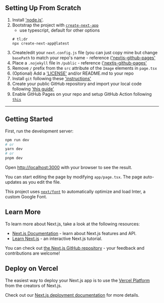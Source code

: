 ## Setting Up From Scratch
1. Install ['node.js'](https://nodejs.org/en/download/current).
2. Bootstrap the project with [`create-next-app`](https://github.com/vercel/next.js/tree/canary/packages/create-next-app)
    * use typescript, default for other options 
   ```
   # tl;dr
   npx create-next-app@latest
   ```
3. Create/edit your `next.config.js` file (you can just copy mine but change `basePath` to match your repo's name - reference (['nextjs-github-pages']([https://github.com/gregrickaby/nextjs-github-pages](https://github.com/gregrickaby/nextjs-github-pages#configure-nextjs))
4. Place a `.nojekyll` file in `/public` - reference (['nextjs-github-pages']([https://github.com/gregrickaby/nextjs-github-pages](https://github.com/gregrickaby/nextjs-github-pages#configure-nextjs))
5. Remove `/` prefix from the `src` attribute of the `Image` elements in `page.tsx`
6. (Optional) Add a ['LICENSE'](https://docs.github.com/en/repositories/managing-your-repositorys-settings-and-features/customizing-your-repository/licensing-a-repository) and/or README.md to your repo
7. Install `git` following these ['instructions'](https://git-scm.com/book/en/v2/Getting-Started-Installing-Git)
8. Create your public GitHub repository and import your local code following ['this guide'](https://docs.github.com/en/migrations/importing-source-code/using-the-command-line-to-import-source-code/adding-locally-hosted-code-to-github)
9. Enable GitHub Pages on your repo and setup GitHub Action following [`this`](https://github.com/gregrickaby/nextjs-github-pages#configure-github-repository)
___________________
## Getting Started

First, run the development server:

```bash
npm run dev
# or
yarn dev
# or
pnpm dev
```

Open [http://localhost:3000](http://localhost:3000) with your browser to see the result.

You can start editing the page by modifying `app/page.tsx`. The page auto-updates as you edit the file.

This project uses [`next/font`](https://nextjs.org/docs/basic-features/font-optimization) to automatically optimize and load Inter, a custom Google Font.

## Learn More

To learn more about Next.js, take a look at the following resources:

- [Next.js Documentation](https://nextjs.org/docs) - learn about Next.js features and API.
- [Learn Next.js](https://nextjs.org/learn) - an interactive Next.js tutorial.

You can check out [the Next.js GitHub repository](https://github.com/vercel/next.js/) - your feedback and contributions are welcome!

## Deploy on Vercel

The easiest way to deploy your Next.js app is to use the [Vercel Platform](https://vercel.com/new?utm_medium=default-template&filter=next.js&utm_source=create-next-app&utm_campaign=create-next-app-readme) from the creators of Next.js.

Check out our [Next.js deployment documentation](https://nextjs.org/docs/deployment) for more details.
